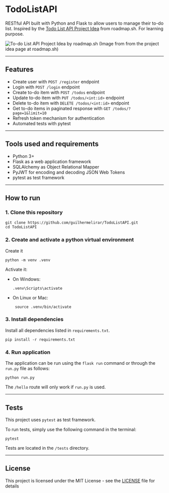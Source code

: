 # TodoListAPI
RESTful API built with Python and Flask to allow users to manage their to-do list. 
Inspired by the [Todo List API Project Idea](https://roadmap.sh/projects/todo-list-api) from roadmap.sh. For learning purpose. 

![To-do List API Project Idea by roadmap.sh](https://assets.roadmap.sh/guest/todo-list-api-bsrdd.png)
(Image from from the project idea page at roadmap.sh)

---

## Features

- Create user with `POST /register` endpoint
- Login with `POST /login` endpoint
- Create to-do item with `POST /todos` endpoint
- Update to-do item with `PUT /todos/<int:id>` endpoint
- Delete to-do item with `DELETE /todos/<int:id>` endpoint
- Get to-do items in paginated response with `GET /todos/?page=1&limit=10`
- Refresh token mechanism for authentication
- Automated tests with pytest

--- 

## Tools used and requirements
- Python 3+
- Flask as a web application framework
- SQLAlchemy as Object Relational Mapper
- PyJWT for encoding and decoding JSON Web Tokens
- pytest as test framework

---

## How to run

### 1. Clone this repository

```shell
git clone https://github.com/guilhermelirar/TodoListAPI.git
cd TodoListAPI
```

### 2. Create and activate a python virtual environment
Create it
```shell
python -m venv .venv
```
Activate it:
- On Windows:  
  ```shell
  .venv\Scripts\activate
  ```

- On Linux or Mac:
  ```shell
   source .venv/bin/activate
   ```

### 3. Install dependencies

Install all dependencies listed in `requirements.txt`.
```shell
pip install -r requirements.txt
```

### 4. Run application

The application can be run using the `flask run` command or through the `run.py` file as follows:
```shell
python run.py
```
The `/hello` route will only work if `run.py` is used.

---

## Tests
This project uses `pytest` as test framework. 

To run tests, simply use the following command in the terminal:
```shell
pytest
```
Tests are located in the `/tests` directory.

---

## License
This project is licensed under the MIT License - see the [LICENSE](LICENSE) file for details
